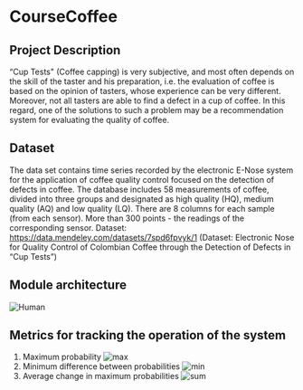 # CourseCoffee

## Project Description
“Cup Tests" (Coffee capping) is very subjective, and most often depends on the skill of the taster and his preparation, i.e. the evaluation of coffee is based on the opinion of tasters, whose experience can be very different. Moreover, not all tasters are able to find a defect in a cup of coffee. In this regard, one of the solutions to such a problem may be a recommendation system for evaluating the quality of coffee.

## Dataset
The data set contains time series recorded by the electronic E-Nose system for the application of coffee quality control focused on the detection of defects in coffee. The database includes 58 measurements of coffee, divided into three groups and designated as high quality (HQ), medium quality (AQ) and low quality (LQ). There are 8 columns for each sample (from each sensor). More than 300 points - the readings of the corresponding sensor.
Dataset: https://data.mendeley.com/datasets/7spd6fpvyk/1 (Dataset: Electronic Nose for Quality Control of Colombian Coffee through the Detection of Defects in “Cup Tests”) 

## Module architecture
![Human](https://user-images.githubusercontent.com/114859682/233766875-3c2723e6-f892-4c2c-ac70-7569a47be3f5.png)

## Metrics for tracking the operation of the system
1. Maximum probability
![max](https://github.com/Tatiana655/CourseCoffee/assets/114859682/0fb29591-b831-4c5b-b809-7fa406836e0e)
2. Minimum difference between probabilities
![min](https://github.com/Tatiana655/CourseCoffee/assets/114859682/107c816c-fca3-428b-8986-6896df3bb2c3)
3. Average change in maximum probabilities
![sum](https://github.com/Tatiana655/CourseCoffee/assets/114859682/cbf550bd-bd40-482f-9d21-c099294c9c7c)
